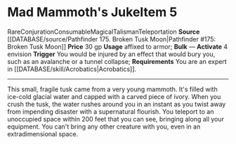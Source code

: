 ﻿---
actions: '[free-action]'
id: '1505'
item_category: Consumables
item_subcategory: Talismans
level: '5'
name: Mad Mammoth's Juke
price: 30 gp
rarity: Rare
requirement: You are an expert in [[DATABASE/skill/Acrobatics|Acrobatics]] .
school: Conjuration
source: '[[DATABASE/source/Pathfinder 175. Broken Tusk Moon|Pathfinder #175: Broken
  Tusk Moon]]'
subcategory: consumable/talisman
trait:
- '[[DATABASE/trait/Conjuration|Conjuration]]'
- '[[DATABASE/trait/Consumable|Consumable]]'
- '[[DATABASE/trait/Magical|Magical]]'
- '[[DATABASE/trait/Rare|Rare]]'
- '[[DATABASE/trait/Talisman|Talisman]]'
- '[[DATABASE/trait/Teleportation|Teleportation]]'
trigger: You would be injured by an effect that would bury you, such as an avalanche
  or a tunnel collapse
type: Item
usage: affixed to armor

---
# Mad Mammoth's Juke<span class="item-type">Item 5</span>

<span class="trait-rare item-trait">Rare</span><span class="item-trait">Conjuration</span><span class="item-trait">Consumable</span><span class="item-trait">Magical</span><span class="item-trait">Talisman</span><span class="item-trait">Teleportation</span>
**Source** [[DATABASE/source/Pathfinder 175. Broken Tusk Moon|Pathfinder #175: Broken Tusk Moon]]
**Price** 30 gp
**Usage** affixed to armor; **Bulk** —
**Activate** <span class="action-icon">4</span> envision **Trigger** You would be injured by an effect that would bury you, such as an avalanche or a tunnel collapse; **Requirements** You are an expert in [[DATABASE/skill/Acrobatics|Acrobatics]].

---
This small, fragile tusk came from a very young mammoth. It's filled with ice-cold glacial water and capped with a carved piece of ivory. When you crush the tusk, the water rushes around you in an instant as you twist away from impending disaster with a supernatural flourish. You teleport to an unoccupied space within 200 feet that you can see, bringing along all your equipment. You can't bring any other creature with you, even in an extradimensional space.